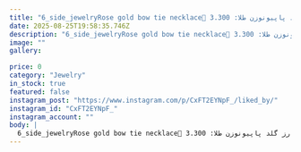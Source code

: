 ```yaml
---
title: "6_side_jewelryRose gold bow tie necklace🎀 گردنبند رز گلد پاپیونوزن طلا: 3.300 grوزن سنگ: 0.040 gr📬برای سفارش و کسب اطلاعات بیشتر به دایرکت مراجعه فرمایید. ___________________________#Microsetting #microsettingtrainer #stonesetting #stonesetter #goldSmith #goldseller #micropaveseting #micropave #rose_gold #necklace #bow_tie #brilliant #brilliant_cut #Production #jewellery #jewellryroja101wSee translation"
date: 2025-08-25T19:58:35.746Z
description: "6_side_jewelryRose gold bow tie necklace🎀 گردنبند رز گلد پاپیونوزن طلا: 3.300 grوزن سنگ: 0.040 gr📬برای سفارش و کسب اطلاعات بیشتر به دایرکت مراجعه فرمایید. ___________________________#Microsetting #microsettingtrainer #stonesetting #stonesetter #goldSmith #goldseller #micropaveseting #micropave #rose_gold #necklace #bow_tie #brilliant #brilliant_cut #Production #jewellery #jewellryroja101wSee translation"
image: ""
gallery:

price: 0
category: "Jewelry"
in_stock: true
featured: false
instagram_post: "https://www.instagram.com/p/CxFT2EYNpF_/liked_by/"
instagram_id: "CxFT2EYNpF_"
instagram_account: ""
body: |
  6_side_jewelryRose gold bow tie necklace🎀 گردنبند رز گلد پاپیونوزن طلا: 3.300 grوزن سنگ: 0.040 gr📬برای سفارش و کسب اطلاعات بیشتر به دایرکت مراجعه فرمایید. ___________________________#Microsetting #microsettingtrainer #stonesetting #stonesetter #goldSmith #goldseller #micropaveseting #micropave #rose_gold #necklace #bow_tie #brilliant #brilliant_cut #Production #jewellery #jewellryroja101wSee translation
---
```

